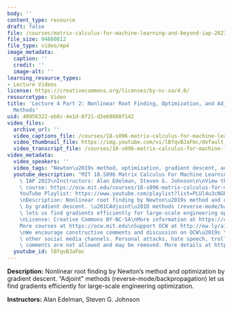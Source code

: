 ```yaml
---
body: ''
content_type: resource
draft: false
file: /courses/matrix-calculus-for-machine-learning-and-beyond-iap-2023/ocw_18s096_lecture04-part2_2023jan26_360p_16_9.mp4
file_size: 94860812
file_type: video/mp4
image_metadata:
  caption: ''
  credit: ''
  image-alt: ''
learning_resource_types:
- Lecture Videos
license: https://creativecommons.org/licenses/by-nc-sa/4.0/
resourcetype: Video
title: 'Lecture 4 Part 2: Nonlinear Root Finding, Optimization, and Adjoint Gradient
  Methods'
uid: 40956322-eb8c-4e1d-8f21-d2e60888f142
video_files:
  archive_url: ''
  video_captions_file: /courses/18-s096-matrix-calculus-for-machine-learning-and-beyond-january-iap-2023/1A065H99Yhsv0hU1C-wFftrck9xfhs31f_transcript.webvtt
  video_thumbnail_file: https://img.youtube.com/vi/lBfqvBJaFmc/default.jpg
  video_transcript_file: /courses/18-s096-matrix-calculus-for-machine-learning-and-beyond-january-iap-2023/1A065H99Yhsv0hU1C-wFftrck9xfhs31f_transcript.pdf
video_metadata:
  video_speakers: ''
  video_tags: "Newton\u2019s method, optimization, gradient descent, adjoint methods"
  youtube_description: "MIT 18.S096 Matrix Calculus For Machine Learning And Beyond,\
    \ IAP 2023\nInstructors: Alan Edelman, Steven G. Johnson\n\nView the complete\
    \ course: https://ocw.mit.edu/courses/18-s096-matrix-calculus-for-machine-learning-and-beyond-january-iap-2023/\n\
    YouTube Playlist: https://www.youtube.com/playlist?list=PLUl4u3cNGP62EaLLH92E_VCN4izBKK6OE\n\
    \nDescription: Nonlinear root finding by Newton\u2019s method and optimization\
    \ by gradient descent. \u201CAdjoint\u201D methods (reverse-mode/backpropagation)\
    \ lets us find gradients efficiently for large-scale engineering optimization.\n\
    \nLicense: Creative Commons BY-NC-SA\nMore information at https://ocw.mit.edu/terms\n\
    More courses at https://ocw.mit.edu\nSupport OCW at http://ow.ly/a1If50zVRlQ\n\
    \nWe encourage constructive comments and discussion on OCW\u2019s YouTube and\
    \ other social media channels. Personal attacks, hate speech, trolling, and inappropriate\
    \ comments are not allowed and may be removed. More details at https://ocw.mit.edu/comments."
  youtube_id: lBfqvBJaFmc
---
```

**Description:** Nonlinear root finding by Newton’s method and optimization by gradient descent. “Adjoint” methods (reverse-mode/backpropagation) let us find gradients efficiently for large-scale engineering optimization.

**Instructors:** Alan Edelman, Steven G. Johnson